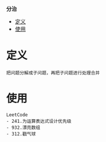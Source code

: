 **分治**
- [定义](#定义)
- [使用](#使用)

# 定义 #
```
把问题分解成子问题，再把子问题进行处理合并
```

# 使用 #
```  
LeetCode
- 241.为运算表达式设计优先级
- 932.漂亮数组
- 312.戳气球 
```